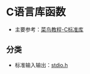 # C语言库函数
- 主要参考：[菜鸟教程-C标准库](http://www.runoob.com/cprogramming/c-standard-library.html)

## 分类
- 标准输入输出：[stdio.h](https://github.com/SouthBegonia/Codes_2018/blob/master/LibraryFunction/stdio.h)